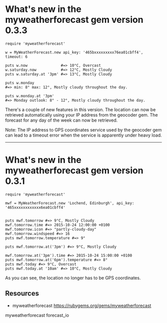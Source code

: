 # What's new in the myweatherforecast gem version 0.3.3

    require 'myweatherforecast'

    w = MyWeatherForecast.new api_key: '465bxxxxxxxxx76ea01cbff4', timeout: 6

    puts w.now               #=> 10°C, Overcast
    w.saturday.now           #=> 12°C, Mostly Cloudy
    puts w.saturday.at '3pm' #=> 13°C, Mostly Cloudy

    puts w.monday 
    #=> min: 8° max: 12°, Mostly cloudy throughout the day.

    puts w.monday.at '3pm'
    #=> Monday outlook: 8° - 12°, Mostly cloudy throughout the day.

There's a couple of new features in this version. The location can now be retrieved automatically using your IP address from the geocoder gem. The forecast for any day of the week can now be retrieved.

Note: The IP address to GPS coordinates service used by the geocoder gem can lead to a timeout error when the service is apparently under heavy load.

-------------


# What's new in the myweatherforecast gem version 0.3.1

    require 'myweatherforecast'

    mwf = MyWeatherForecast.new 'Lochend, Edinburgh', api_key: '465xxxxxxxxxxxx6ea01cbff4'


    puts mwf.tomorrow #=> 9°C, Mostly Cloudy
    mwf.tomorrow.time #=> 2015-10-24 12:00:00 +0100
    mwf.tomorrow.icon #=> "partly-cloudy-day"
    mwf.tomorrow.windspeed #=> 16
    puts mwf.tomorrow.temperature #=> 9°

    puts mwf.tomorrow.at('3pm') #=> 9°C, Mostly Cloudy

    mwf.tomorrow.at('3pm').time #=> 2015-10-24 15:00:00 +0100
    puts mwf.tomorrow.at('6pm').temperature #=> 8°
    puts mwf.today #=> 9°C, Overcast
    puts mwf.today.at '10am' #=> 10°C, Mostly Cloudy


As you can see, the location no longer has to be GPS coordinates.

## Resources

* myweatherforecast https://rubygems.org/gems/myweatherforecast

myweatherforecast forecast_io
